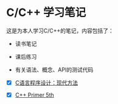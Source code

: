 # C/C++ 学习笔记

这是为本人学习C/C++的笔记，内容包括了：

- 读书笔记

- 课后练习

- 有关语法、概念、API的测试代码

- [x] [C语言程序设计：现代方法](./notes/codes/CProgramming)

- [x] [C++ Primer 5th](./notes/codes/CppPrimer)
